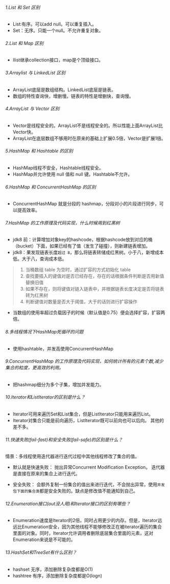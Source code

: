 ###### 1.List 和 Set 区别

- List:有序。可以add null。可以重复插入。
- Set：无序。只能一个null。不允许重复对象。

###### 2.List 和 Map 区别

- llist继承collection接口，map是个顶级接口。

###### 3.Arraylist 与 LinkedList 区别

- ArrayList底层是数组结构。LinkedList底层是链表。
- 数组的特性查询快，增删慢。链表的特性是增删快，查询慢。

###### 4.ArrayList 与 Vector 区别

- Vector是线程安全的。ArrayList不是线程安全的。所以性能上面ArrayList比Vector快。
- ArrayList在底层数组不够用时在原来的基础上扩展0.5倍，Vector是扩展1倍。

###### 5.HashMap 和 Hashtable 的区别

- HashMap线程不安全，Hashtable线程安全。
- HashMap并允许使用 null 值和 null 键。Hashtable不允许。

###### 6.HashMap 和 ConcurrentHashMap 的区别

- ConcurrentHashMap 就是分段的 hashmap，分段对小的片段进行同步，可以提高效率。

###### 7.HashMap 的工作原理及代码实现，什么时候用到红黑树

- jdk8 前：计算增加对象key的hashcode，根据hashcode放到对应的桶（bucket）下面，如果已经有了值（发生了碰撞），则新建链表增加。
- jdk8：果发现链表长度`超过 8`，那么将链表转储成红黑树。小于八，新增成本低。大于八，查询成本低。

> 1. 当桶数组 table 为空时，通过扩容的方式初始化 table
> 2. 查找要插入的键值对是否已经存在，存在的话根据条件判断是否用新值替换旧值
> 3. 如果不存在，则将键值对链入链表中，并根据链表长度决定是否将链表转为红黑树
> 4. 判断键值对数量是否大于阈值，大于的话则进行扩容操作

- 当数组的使用率超过负载因子的时候（默认值是0.75）便会选择扩容，扩容两倍。

###### 8.多线程情况下HashMap死循环的问题

- 使用hashtable，并发高使用ConcurrentHashMap 

###### 9.ConcurrentHashMap 的工作原理及代码实现，如何统计所有的元素个数,减少集合的粒度，更高效的利用。

- 把hashmap细分为多个子集，增加并发能力。

###### 10.Iterator和ListIterator的区别是什么？

- Iterator可用来遍历Set和List集合，但是ListIterator只能用来遍历List。
- Iterator对集合只能是前向遍历，ListIterator既可以前向也可以后向。
  其他的差不多。

###### 11.快速失败(fail-fast)和安全失败(fail-safe)的区别是什么？

情景：多线程使用迭代器进行迭代过程中其他线程修改了集合的值。

- 默认就是快速失败：
  抛出异常Concurrent Modification Exception。
  迭代器是直接在原来的集合上进行迭代。

- 安全失败：
  会额外复制一份集合的值出来进行迭代，不会抛出异常，使用`并发包下面的集合类`都是安全失败的。缺点是修改值不能通知到自己。

###### 12.Enumeration接口(out没人用)和Iterator接口的区别有哪些？

- Enumeration速度是Iterator的2倍，同时占用更少的内存。但是，Iterator远远比Enumeration安全，因为其他线程不能够修改正在被iterator遍历的集合里面的对象。同时，Iterator允许调用者删除底层集合里面的元素，这对Enumeration来说是不可能的。

###### 13.HashSet和TreeSet有什么区别？

- hashset 无序，添加删除复杂度都是O(1)
- hashtree 有序，添加删除复杂度都是O(logn)